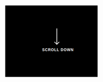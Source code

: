 ![Alt text](preview.png)


<!-- Reference -->
[Css Scroll Down Animation - Pure Css3 Animation Effects - Custom Scroll Down Indicator Tutorial]:https://www.youtube.com/watch?v=GREBjLhElaQ
